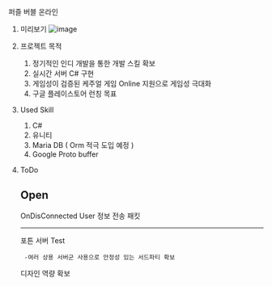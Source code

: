 퍼즐 버블 온라인

1. 미리보기
![image](https://user-images.githubusercontent.com/10812487/158816476-327d5501-0ccd-469b-af9d-e35f5551b044.png)


2. 프로젝트 목적

    1) 정기적인 인디 개발을 통한 개발 스킬 확보
    2) 실시간 서버 C# 구현
    3) 게임성이 검증된 케주얼 게임 Online 지원으로 게임성 극대화
    4) 구글 플레이스토어 런칭 목표

3. Used Skill

    1) C#
    2) 유니티  
    3) Maria DB  ( Orm 적극 도입 예정 )
    4) Google Proto buffer
  
4. ToDo
    
    Open
    --------------------------------------------------
    
    OnDisConnected User 정보 전송 패킷
    
    
    --------------------------------------------------
            
    
    포튼 서버 Test
    
        -여러 상용 서버군 사용으로 안정성 있는 서드파티 확보        
    디자인 역량 확보
  

 
